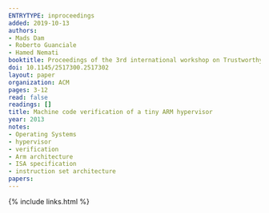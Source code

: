 ```yaml
---
ENTRYTYPE: inproceedings
added: 2019-10-13
authors:
- Mads Dam
- Roberto Guanciale
- Hamed Nemati
booktitle: Proceedings of the 3rd international workshop on Trustworthy embedded devices
doi: 10.1145/2517300.2517302
layout: paper
organization: ACM
pages: 3-12
read: false
readings: []
title: Machine code verification of a tiny ARM hypervisor
year: 2013
notes:
- Operating Systems
- hypervisor
- verification
- Arm architecture
- ISA specification
- instruction set architecture
papers:
---
```


{% include links.html %}
